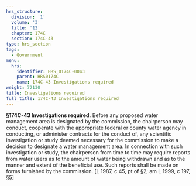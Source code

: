 ```yaml
---
hrs_structure:
  division: '1'
  volume: '3'
  title: '12'
  chapter: 174C
  section: 174C-43
type: hrs_section
tags:
  - Government
menu:
  hrs:
    identifier: HRS_0174C-0043
    parent: HRS0174C
    name: 174C-43 Investigations required
weight: 72130
title: Investigations required
full_title: 174C-43 Investigations required
---
```

**§174C-43 Investigations required.** Before any proposed water management area is designated by the commission, the chairperson may conduct, cooperate with the appropriate federal or county water agency in conducting, or administer contracts for the conduct of, any scientific investigation or study deemed necessary for the commission to make a decision to designate a water management area. In connection with such investigation or study, the chairperson from time to time may require reports from water users as to the amount of water being withdrawn and as to the manner and extent of the beneficial use. Such reports shall be made on forms furnished by the commission. [L 1987, c 45, pt of §2; am L 1999, c 197, §5]